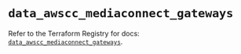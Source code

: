 # `data_awscc_mediaconnect_gateways`

Refer to the Terraform Registry for docs: [`data_awscc_mediaconnect_gateways`](https://registry.terraform.io/providers/hashicorp/awscc/0.70.0/docs/data-sources/mediaconnect_gateways).
